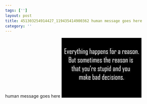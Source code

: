 ```yaml
---
tags: ['']
layout: post
title: 451303254914427_119435414900362 human message goes here
category: ''
---
```

human message goes here
![451303254914427_119435414900362](/uploads/2013-1-31-451303254914427_119435414900362-human-message-goes-here.jpg)
